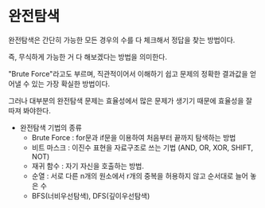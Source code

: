 # 완전탐색

완전탐색은 간단히 가능한 모든 경우의 수를 다 체크해서 정답을 찾는 방법이다.

즉, 무식하게 가능한 거 다 해보겠다는 방법을 의미한다.

"Brute Force"라고도 부르며, 직관적이어서 이해하기 쉽고 문제의 정확한 결과값을 얻어낼 수 있는 가장 확실한 방법이다.

그러나 대부분의 완전탐색 문제는 효율성에서 많은 문제가 생기기 때문에 효율성을 잘 따져 봐야한다.

* 완전탐색 기법의 종류
    - Brute Force : for문과 if문을 이용하여 처음부터 끝까지 탐색하는 방법
    - 비트 마스크 : 이진수 표현을 자료구조로 쓰는 기법 (AND, OR, XOR, SHIFT, NOT)
    - 재귀 함수 : 자기 자신을 호출하는 방법.
    - 순열 : 서로 다른 n개의 원소에서 r개의 중복을 허용하지 않고 순서대로 늘어 놓은 수
    - BFS(너비우선탐색), DFS(깊이우선탐색)

